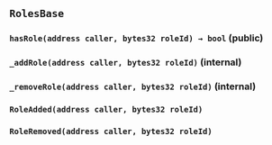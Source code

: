 ## `RolesBase`






### `hasRole(address caller, bytes32 roleId) → bool` (public)





### `_addRole(address caller, bytes32 roleId)` (internal)





### `_removeRole(address caller, bytes32 roleId)` (internal)






### `RoleAdded(address caller, bytes32 roleId)`





### `RoleRemoved(address caller, bytes32 roleId)`








